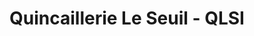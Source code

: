 ---
title: "Quincaillerie Le Seuil - QLSI"
url: /drummondville/quincaillerie-le-seuil-qlsi/
shop: Eisenwaren
---